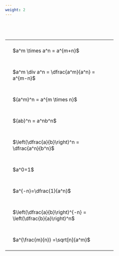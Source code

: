```yaml
---
weight: 2
---
```


#  
<br>
<style type="text/css">
#T_54fb2 th.col_heading {
  text-align: left;
  font-size: 1em;
}
#T_54fb2 td {
  text-align: left;
  font-size: 1em;
  padding: 1.5em;
}
#T_54fb2_row0_col0, #T_54fb2_row1_col0, #T_54fb2_row2_col0, #T_54fb2_row3_col0, #T_54fb2_row4_col0, #T_54fb2_row5_col0, #T_54fb2_row6_col0, #T_54fb2_row7_col0, #T_54fb2_row8_col0 {
  width: 300px;
  white-space: pre-wrap;
}
</style>
<table id="T_54fb2">
  <thead>
  </thead>
  <tbody>
    <tr>
      <td id="T_54fb2_row0_col0" class="data row0 col0" >$a^m \times a^n = a^{m+n}$</td>
    </tr>
    <tr>
      <td id="T_54fb2_row1_col0" class="data row1 col0" >$a^m \div a^n = \dfrac{a^m}{a^n} = a^{m-n}$</td>
    </tr>
    <tr>
      <td id="T_54fb2_row2_col0" class="data row2 col0" >$(a^m)^n = a^{m \times n}$</td>
    </tr>
    <tr>
      <td id="T_54fb2_row3_col0" class="data row3 col0" >$(ab)^n = a^nb^n$</td>
    </tr>
    <tr>
      <td id="T_54fb2_row4_col0" class="data row4 col0" >$\left(\dfrac{a}{b}\right)^n = \dfrac{a^n}{b^n}$</td>
    </tr>
    <tr>
      <td id="T_54fb2_row5_col0" class="data row5 col0" >$a^0=1$</td>
    </tr>
    <tr>
      <td id="T_54fb2_row6_col0" class="data row6 col0" >$a^{-n}=\dfrac{1}{a^n}$</td>
    </tr>
    <tr>
      <td id="T_54fb2_row7_col0" class="data row7 col0" >$\left(\dfrac{a}{b}\right)^{-n} = \left(\dfrac{b}{a}\right)^n$</td>
    </tr>
    <tr>
      <td id="T_54fb2_row8_col0" class="data row8 col0" >$a^{\frac{m}{n}} =\sqrt[n]{a^m}$</td>
    </tr>
  </tbody>
</table>
